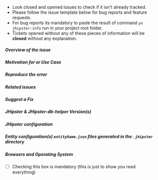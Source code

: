 <!-- This issue template was shamelessly copied from https://github.com/jhipster/generator-jhipster -->

- Look closed and opened issues to check if it isn't already tracked.
- Please follow the issue template below for bug reports and feature requests.
- For bug reports its mandatory to paste the result of command `yo jhipster:info` run in your project root folder.
- Tickets opened without any of these pieces of information will be **closed** without any explanation.

##### **Overview of the issue**

<!-- Explain the bug or feature request, if an error is being thrown a stack trace helps -->

##### **Motivation for or Use Case**

<!-- Explain why this is a bug or a new feature for you -->

##### **Reproduce the error**

<!-- For bug reports, an unambiguous set of steps to reproduce the error -->

##### **Related issues**

<!-- Has a similar issue been reported before? Please search both closed & open issues -->

##### **Suggest a Fix**

<!-- For bug reports, if you can't fix the bug yourself, perhaps you can point to what might be
  causing the problem (line of code or commit) -->

##### **JHipster & JHipster-db-helper Version(s)**

<!--
Which version of JHipster are you using, is it a regression?
Which version of JHipster-db-helper are you using, is it a regression?
-->

##### **JHipster configuration**

<!--
The `.yo-rc.json` file generated in the root folder is mandatory for bug reports. This will help us to replicate the scenario.
You should remove any sensitive information like the rememberMe key or the jwtSecretKey key.
-->

##### **Entity configuration(s) `entityName.json` files generated in the `.jhipster` directory**

<!--
If the error is during an entity creation or associated with a specific entity.
If you are using JDL, please share that configuration as well.
-->

##### **Browsers and Operating System**

<!-- What OS are you on? is this a problem with all browsers or only IE8? -->

- [ ] Checking this box is mandatory (this is just to show you read everything)

